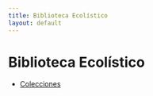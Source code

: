 ```yaml
---
title: Biblioteca Ecolístico
layout: default
---
```

# Biblioteca Ecolístico

- [Colecciones](/collections/)

